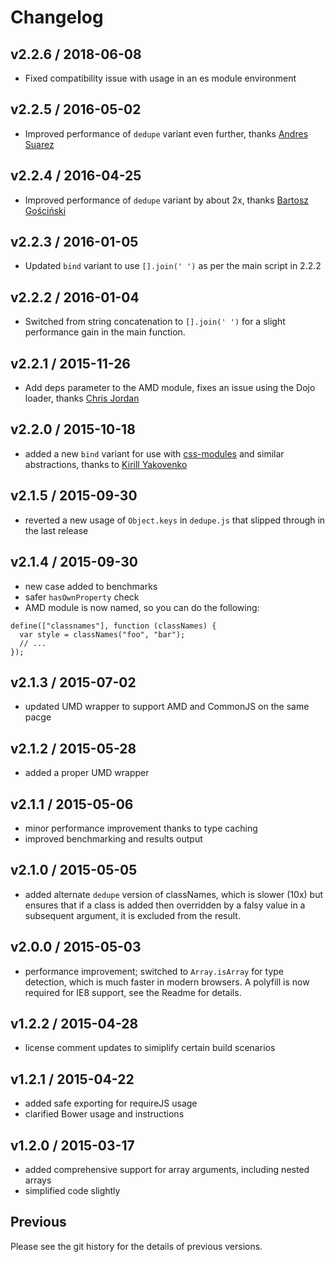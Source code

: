 # Changelog

## v2.2.6 / 2018-06-08

- Fixed compatibility issue with usage in an es module environment

## v2.2.5 / 2016-05-02

- Improved performance of `dedupe` variant even further, thanks [Andres Suarez](https://github.com/zertosh)

## v2.2.4 / 2016-04-25

- Improved performance of `dedupe` variant by about 2x, thanks [Bartosz Gościński](https://github.com/bgoscinski)

## v2.2.3 / 2016-01-05

- Updated `bind` variant to use `[].join(' ')` as per the main script in 2.2.2

## v2.2.2 / 2016-01-04

- Switched from string concatenation to `[].join(' ')` for a slight performance gain in the main function.

## v2.2.1 / 2015-11-26

- Add deps parameter to the AMD module, fixes an issue using the Dojo loader, thanks [Chris Jordan](https://github.com/flipperkid)

## v2.2.0 / 2015-10-18

- added a new `bind` variant for use with [css-modules](https://github.com/css-modules/css-modules) and similar abstractions, thanks to [Kirill Yakovenko](https://github.com/blia)

## v2.1.5 / 2015-09-30

- reverted a new usage of `Object.keys` in `dedupe.js` that slipped through in the last release

## v2.1.4 / 2015-09-30

- new case added to benchmarks
- safer `hasOwnProperty` check
- AMD module is now named, so you can do the following:

```
define(["classnames"], function (classNames) {
  var style = classNames("foo", "bar");
  // ...
});
```

## v2.1.3 / 2015-07-02

- updated UMD wrapper to support AMD and CommonJS on the same pacge

## v2.1.2 / 2015-05-28

- added a proper UMD wrapper

## v2.1.1 / 2015-05-06

- minor performance improvement thanks to type caching
- improved benchmarking and results output

## v2.1.0 / 2015-05-05

- added alternate `dedupe` version of classNames, which is slower (10x) but ensures that if a class is added then overridden by a falsy value in a subsequent argument, it is excluded from the result.

## v2.0.0 / 2015-05-03

- performance improvement; switched to `Array.isArray` for type detection, which is much faster in modern browsers. A polyfill is now required for IE8 support, see the Readme for details.

## v1.2.2 / 2015-04-28

- license comment updates to simiplify certain build scenarios

## v1.2.1 / 2015-04-22

- added safe exporting for requireJS usage
- clarified Bower usage and instructions

## v1.2.0 / 2015-03-17

- added comprehensive support for array arguments, including nested arrays
- simplified code slightly

## Previous

Please see the git history for the details of previous versions.
